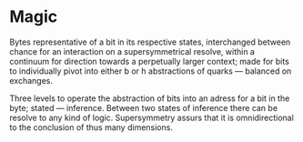 # Magic

Bytes representative of a bit in its respective states, interchanged between chance for an interaction on a supersymmetrical resolve, within a continuum for direction towards a perpetually larger context; made for bits to individually pivot into either b or h abstractions of quarks — balanced on exchanges.

Three levels to operate the abstraction of bits into an adress for a bit in the byte; stated — inference. Between two states of inference there can be resolve to any kind of logic. Supersymmetry assurs that it is omnidirectional to the conclusion of thus many dimensions.
